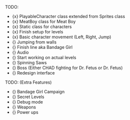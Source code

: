 TODO:
- {x} PlayableCharacter class extended from Sprites class
- {x} MeatBoy class for Meat Boy
- {x} Static class for characters
- {x} Finish setup for levels
- {x} Basic character movement (Left, Right, Jump)
- {} Jumping from walls
- {} Finish line aka Bandage Girl
- {} Audio
- {} Start working on actual levels 
- {} Spinning Saws
- {} Boss (Either CHAD fighting for Dr. Fetus or Dr. Fetus)
- {} Redesign interface

TODO: (Extra Features)
- {} Bandage Girl Campaign
- {} Secret Levels
- {} Debug mode
- {} Weapons
- {} Power ups
